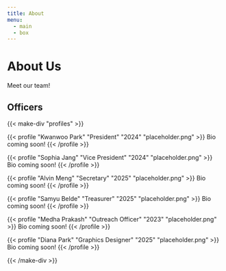 ```yaml
---
title: About
menu:
  - main
  - box
---
```


# About Us

Meet our team!

## Officers

{{< make-div "profiles" >}}

{{< profile "Kwanwoo Park" "President" "2024" "placeholder.png" >}}
Bio coming soon!
{{< /profile >}}

{{< profile "Sophia Jang" "Vice President" "2024" "placeholder.png" >}}
Bio coming soon!
{{< /profile >}}

{{< profile "Alvin Meng" "Secretary" "2025" "placeholder.png" >}}
Bio coming soon!
{{< /profile >}}

{{< profile "Samyu Belde" "Treasurer" "2025" "placeholder.png" >}}
Bio coming soon!
{{< /profile >}}

{{< profile "Medha Prakash" "Outreach Officer" "2023" "placeholder.png" >}}
Bio coming soon!
{{< /profile >}}

{{< profile "Diana Park" "Graphics Designer" "2025" "placeholder.png" >}}
Bio coming soon!
{{< /profile >}}

{{< /make-div >}}
